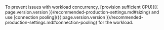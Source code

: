 To prevent issues with workload concurrency, [provision sufficient CPU]({{ page.version.version }}/recommended-production-settings.md#sizing) and use [connection pooling]({{ page.version.version }}/recommended-production-settings.md#connection-pooling) for the workload.